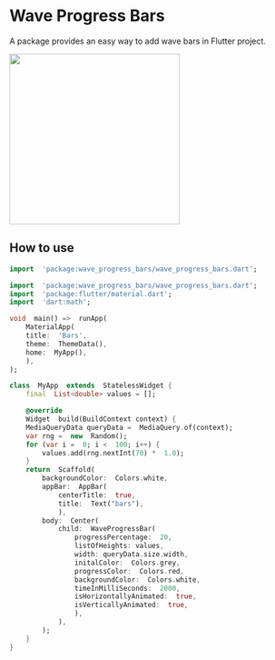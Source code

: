 # Wave Progress Bars

A package provides an easy way to add wave bars in Flutter project.

<p>
    <img src="https://github.com/rajajain08/wave_progress_bars/blob/master/screenshots/wavebar.gif?raw=true" width=300px/>
</p>

## How to use

```dart
import  'package:wave_progress_bars/wave_progress_bars.dart';

```

```dart
import  'package:wave_progress_bars/wave_progress_bars.dart';
import  'package:flutter/material.dart';
import  'dart:math';

void  main() =>  runApp(
	MaterialApp(
	title:  'Bars',
	theme:  ThemeData(),
	home:  MyApp(),
	),
);

class  MyApp  extends  StatelessWidget {
	final  List<double> values = [];

	@override
	Widget  build(BuildContext context) {
	MediaQueryData queryData =  MediaQuery.of(context);
	var rng =  new  Random();
	for (var i =  0; i <  100; i++) {
		values.add(rng.nextInt(70) *  1.0);
	}
	return  Scaffold(
		backgroundColor:  Colors.white,
		appBar:  AppBar(
			centerTitle:  true,
			title:  Text("bars"),
			),
		body:  Center(
			child:  WaveProgressBar(
				progressPercentage:  20,
				listOfHeights: values,
				width: queryData.size.width,
				initalColor:  Colors.grey,
				progressColor:  Colors.red,
				backgroundColor:  Colors.white,
				timeInMilliSeconds:  2000,
				isHorizontallyAnimated:  true,
				isVerticallyAnimated:  true,
				),
			),
		);
	}
}
```
